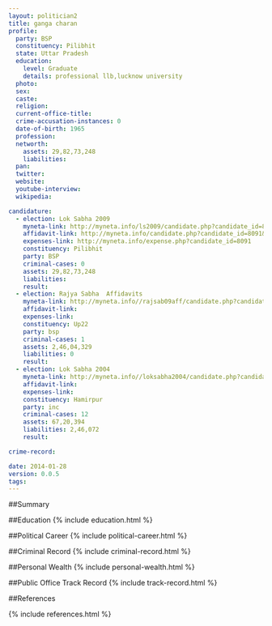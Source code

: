 ```yaml
---
layout: politician2
title: ganga charan
profile: 
  party: BSP
  constituency: Pilibhit
  state: Uttar Pradesh
  education: 
    level: Graduate
    details: professional llb,lucknow university
  photo: 
  sex: 
  caste: 
  religion: 
  current-office-title: 
  crime-accusation-instances: 0
  date-of-birth: 1965
  profession: 
  networth: 
    assets: 29,82,73,248
    liabilities: 
  pan: 
  twitter: 
  website: 
  youtube-interview: 
  wikipedia: 

candidature: 
  - election: Lok Sabha 2009
    myneta-link: http://myneta.info/ls2009/candidate.php?candidate_id=8091
    affidavit-link: http://myneta.info/candidate.php?candidate_id=8091&scan=original
    expenses-link: http://myneta.info/expense.php?candidate_id=8091
    constituency: Pilibhit 
    party: BSP
    criminal-cases: 0
    assets: 29,82,73,248
    liabilities: 
    result:  
  - election: Rajya Sabha  Affidavits
    myneta-link: http://myneta.info//rajsab09aff/candidate.php?candidate_id=208
    affidavit-link: 
    expenses-link: 
    constituency: Up22 
    party: bsp
    criminal-cases: 1
    assets: 2,46,04,329
    liabilities: 0
    result:  
  - election: Lok Sabha 2004
    myneta-link: http://myneta.info//loksabha2004/candidate.php?candidate_id=4372
    affidavit-link: 
    expenses-link: 
    constituency: Hamirpur 
    party: inc
    criminal-cases: 12
    assets: 67,20,394
    liabilities: 2,46,072
    result:  

crime-record: 

date: 2014-01-28
version: 0.0.5
tags: 
---
```

##Summary


##Education
{% include education.html %}


##Political Career
{% include political-career.html %}


##Criminal Record
{% include criminal-record.html %}


##Personal Wealth
{% include personal-wealth.html %}


##Public Office Track Record
{% include track-record.html %}


##References


{% include references.html %}